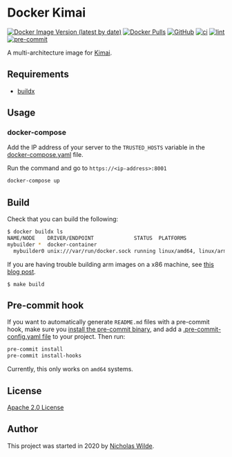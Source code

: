 # Docker Kimai
[![Docker Image Version (latest by date)](https://img.shields.io/docker/v/nicholaswilde/kimai)](https://hub.docker.com/r/nicholaswilde/kimai)
[![Docker Pulls](https://img.shields.io/docker/pulls/nicholaswilde/kimai)](https://hub.docker.com/r/nicholaswilde/kimai)
[![GitHub](https://img.shields.io/github/license/nicholaswilde/docker-kimai)](./LICENSE)
[![ci](https://github.com/nicholaswilde/docker-kimai/workflows/ci/badge.svg)](https://github.com/nicholaswilde/docker-kimai/actions?query=workflow%3Aci)
[![lint](https://github.com/nicholaswilde/docker-kimai/workflows/lint/badge.svg?branch=main)](https://github.com/nicholaswilde/docker-kimai/actions?query=workflow%3Alint)
[![pre-commit](https://img.shields.io/badge/pre--commit-enabled-brightgreen?logo=pre-commit&logoColor=white)](https://github.com/pre-commit/pre-commit)

A multi-architecture image for [Kimai](https://www.kimai.cloud/).

## Requirements
- [buildx](https://docs.docker.com/engine/reference/commandline/buildx/)

## Usage

### docker-compose

Add the IP address of your server to the `TRUSTED_HOSTS` variable in the [docker-compose.yaml](./docker-compose.yaml) file.

Run the command and go to `https://<ip-address>:8001`
```bash
docker-compose up
```

## Build

Check that you can build the following:
```bash
$ docker buildx ls
NAME/NODE    DRIVER/ENDPOINT             STATUS  PLATFORMS
mybuilder *  docker-container
  mybuilder0 unix:///var/run/docker.sock running linux/amd64, linux/arm64, linux/arm/v7
```

If you are having trouble building arm images on a x86 machine, see [this blog post](https://www.docker.com/blog/getting-started-with-docker-for-arm-on-linux/).

```
$ make build
```

## Pre-commit hook

If you want to automatically generate `README.md` files with a pre-commit hook, make sure you
[install the pre-commit binary](https://pre-commit.com/#install), and add a [.pre-commit-config.yaml file](./.pre-commit-config.yaml)
to your project. Then run:

```bash
pre-commit install
pre-commit install-hooks
```
Currently, this only works on `amd64` systems.

## License

[Apache 2.0 License](./LICENSE)

## Author
This project was started in 2020 by [Nicholas Wilde](https://github.com/nicholaswilde/).
